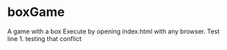 # boxGame
A game with a box
Execute by opening index.html with any browser.
Test line 1.
testing that conflict

